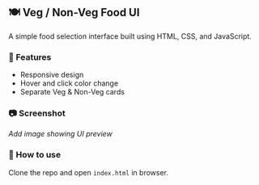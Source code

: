 
## 🍽️ Veg / Non-Veg Food UI
A simple food selection interface built using HTML, CSS, and JavaScript.

### 🔧 Features
- Responsive design
- Hover and click color change
- Separate Veg & Non-Veg cards

### 📷 Screenshot
_Add image showing UI preview_

### 🚀 How to use
Clone the repo and open `index.html` in browser.